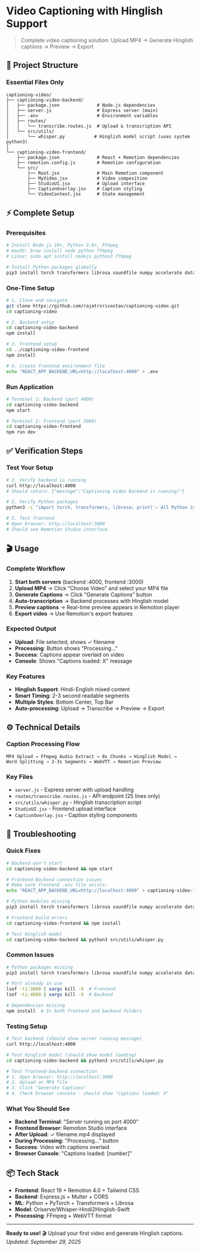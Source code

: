 # Video Captioning with Hinglish Support

> Complete video captioning solution: Upload MP4 → Generate Hinglish captions → Preview → Export

## 🎯 Project Structure

### Essential Files Only
```
captioning-video/
├── captioning-video-backend/
│   ├── package.json              # Node.js dependencies
│   ├── server.js                 # Express server (main)
│   ├── .env                      # Environment variables
│   ├── routes/
│   │   └── transcribe.routes.js  # Upload & transcription API
│   └── src/utils/
│       └── whisper.py           # Hinglish model script (uses system python3)
│
└── captioning-video-frontend/
    ├── package.json              # React + Remotion dependencies
    ├── remotion.config.js        # Remotion configuration
    └── src/
        ├── Root.jsx              # Main Remotion component
        ├── MyVideo.jsx           # Video composition
        ├── StudioUI.jsx          # Upload interface
        ├── CaptionOverlay.jsx    # Caption styling
        └── VideoContext.jsx      # State management
```

## ⚡ Complete Setup

### Prerequisites
```bash
# Install Node.js 18+, Python 3.8+, FFmpeg
# macOS: brew install node python ffmpeg
# Linux: sudo apt install nodejs python3 ffmpeg

# Install Python packages globally
pip3 install torch transformers librosa soundfile numpy accelerate datasets
```

### One-Time Setup
```bash
# 1. Clone and navigate
git clone https://github.com/rajatrsrivastav/captioning-video.git
cd captioning-video

# 2. Backend setup
cd captioning-video-backend
npm install

# 3. Frontend setup  
cd ../captioning-video-frontend
npm install

# 4. Create frontend environment file
echo "REACT_APP_BACKEND_URL=http://localhost:4000" > .env
```

### Run Application
```bash
# Terminal 1: Backend (port 4000)
cd captioning-video-backend
npm start

# Terminal 2: Frontend (port 3000)
cd captioning-video-frontend
npm run dev
```

## ✅ Verification Steps

### Test Your Setup
```bash
# 1. Verify backend is running
curl http://localhost:4000
# Should return: {"message":"Captioning Video Backend is running!"}

# 2. Verify Python packages
python3 -c "import torch, transformers, librosa; print('✓ All Python imports work')"

# 3. Test frontend
# Open browser: http://localhost:3000
# Should see Remotion Studio interface
```

## 🎬 Usage

### Complete Workflow
1. **Start both servers** (backend :4000, frontend :3000)
2. **Upload MP4** → Click "Choose Video" and select your MP4 file
3. **Generate Captions** → Click "Generate Captions" button  
4. **Auto-transcription** → Backend processes with Hinglish model
5. **Preview captions** → Real-time preview appears in Remotion player
6. **Export video** → Use Remotion's export features

### Expected Output
- **Upload**: File selected, shows ✓ filename
- **Processing**: Button shows "Processing..." 
- **Success**: Captions appear overlaid on video
- **Console**: Shows "Captions loaded: X" message

### Key Features
- **Hinglish Support**: Hindi-English mixed content
- **Smart Timing**: 2-3 second readable segments  
- **Multiple Styles**: Bottom Center, Top Bar
- **Auto-processing**: Upload → Transcribe → Preview → Export

## ⚙️ Technical Details

### Caption Processing Flow
```
MP4 Upload → FFmpeg Audio Extract → 8s Chunks → Hinglish Model → 
Word Splitting → 2-3s Segments → WebVTT → Remotion Preview
```

### Key Files
- `server.js` - Express server with upload handling
- `routes/transcribe.routes.js` - API endpoint (25 lines only)
- `src/utils/whisper.py` - Hinglish transcription script
- `StudioUI.jsx` - Frontend upload interface
- `CaptionOverlay.jsx` - Caption styling components

## 🔧 Troubleshooting

### Quick Fixes
```bash
# Backend won't start
cd captioning-video-backend && npm start

# Frontend-Backend connection issues
# Make sure frontend .env file exists:
echo "REACT_APP_BACKEND_URL=http://localhost:4000" > captioning-video-frontend/.env

# Python modules missing  
pip3 install torch transformers librosa soundfile numpy accelerate datasets

# Frontend build errors
cd captioning-video-frontend && npm install

# Test Hinglish model
cd captioning-video-backend && python3 src/utils/whisper.py
```

### Common Issues
```bash
# Python packages missing
pip3 install torch transformers librosa soundfile numpy accelerate datasets

# Port already in use  
lsof -ti:3000 | xargs kill -9  # Frontend
lsof -ti:4000 | xargs kill -9  # Backend

# Dependencies missing
npm install  # In both frontend and backend folders
```

### Testing Setup
```bash
# Test backend (should show server running message)
curl http://localhost:4000

# Test Hinglish model (should show model loading)
cd captioning-video-backend && python3 src/utils/whisper.py

# Test frontend-backend connection
# 1. Open browser: http://localhost:3000
# 2. Upload an MP4 file
# 3. Click "Generate Captions"
# 4. Check browser console - should show "Captions loaded: X"
```

### What You Should See
- **Backend Terminal**: "Server running on port 4000"
- **Frontend Browser**: Remotion Studio interface
- **After Upload**: ✓ filename.mp4 displayed
- **During Processing**: "Processing..." button
- **Success**: Video with captions overlaid
- **Browser Console**: "Captions loaded: [number]"

## 📦 Tech Stack

- **Frontend**: React 19 + Remotion 4.0 + Tailwind CSS
- **Backend**: Express.js + Multer + CORS  
- **ML**: Python + PyTorch + Transformers + Librosa
- **Model**: Oriserve/Whisper-Hindi2Hinglish-Swift
- **Processing**: FFmpeg + WebVTT format

---

**Ready to use!** 🎬 Upload your first video and generate Hinglish captions.  
*Updated: September 29, 2025*